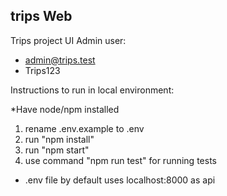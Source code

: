 ## trips Web

Trips project UI
Admin user:
- admin@trips.test
- Trips123

Instructions to run in local environment:

*Have node/npm installed

1. rename .env.example to .env
2. run "npm install"
3. run "npm start"
4. use command "npm run test" for running tests

* .env file by default uses localhost:8000 as api
